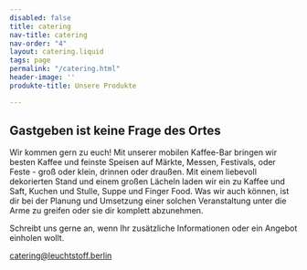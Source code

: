 ```yaml
---
disabled: false
title: catering
nav-title: catering
nav-order: "4"
layout: catering.liquid
tags: page
permalink: "/catering.html"
header-image: ''
produkte-title: Unsere Produkte

---
```

## Gastgeben ist keine Frage des Ortes

Wir kommen gern zu euch! Mit unserer mobilen Kaffee-Bar bringen wir besten Kaffee und feinste Speisen auf Märkte, Messen, Festivals, oder Feste - groß oder klein, drinnen oder draußen. Mit einem liebevoll dekorierten Stand und einem großen Lächeln laden wir ein zu Kaffee und Saft, Kuchen und Stulle, Suppe und Finger Food. Was wir auch können, ist dir bei der Planung und Umsetzung einer solchen Veranstaltung unter die Arme zu greifen oder sie dir komplett abzunehmen.

Schreibt uns gerne an, wenn Ihr zusätzliche Informationen oder ein Angebot einholen wollt.

catering@leuchtstoff.berlin
